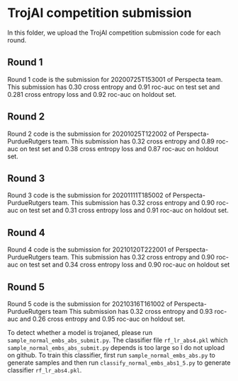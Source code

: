 # TrojAI competition submission
In this folder, we upload the TrojAI competition submission code for each round.

## Round 1
Round 1 code is the submission for 20200725T153001 of Perspecta team. This submission has 0.30 cross entropy and 0.91 roc-auc on test set and 0.281 cross entropy loss and 0.92 roc-auc on holdout set. 

## Round 2
Round 2 code is the submission for 20201025T122002 of Perspecta-PurdueRutgers team. This submission has 0.32 cross entropy and 0.89 roc-auc on test set and 0.38 cross entropy loss and 0.87 roc-auc on holdout set.

## Round 3
Round 3 code is the submission for 20201111T185002 of Perspecta-PurdueRutgers team. This submission has 0.32 cross entropy and 0.90 roc-auc on test set and 0.31 cross entropy loss and 0.91 roc-auc on holdout set.

## Round 4
Round 4 code is the submission for 20210120T222001 of Perspecta-PurdueRutgers team. This submission has 0.32 cross entropy and 0.90 roc-auc on test set and 0.34 cross entropy loss and 0.90 roc-auc on holdout set



## Round 5
Round 5 code is the submission for  20210316T161002 of Perspecta-PurdueRutgers team This submission has 0.32 cross entropy and 0.93 roc-auc and 0.26 cross entropy and 0.95 roc-auc on holdout set.

To detect whether a model is trojaned, please run `sample_normal_embs_abs_submit.py`. The classifier file `rf_lr_abs4.pkl` which `sample_normal_embs_abs_submit.py` depends is too large so I do not upload on github. To train this classifier, first run `sample_normal_embs_abs.py` to generate samples and then run `classify_normal_embs_abs1_5.py` to generate classifier `rf_lr_abs4.pkl`.
